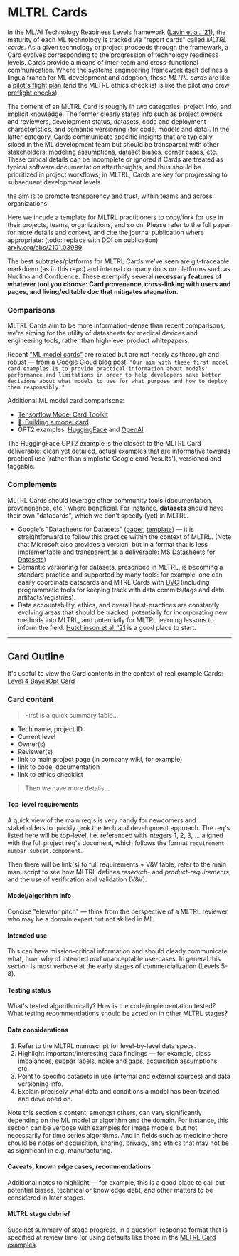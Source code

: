# MLTRL Cards

In the ML/AI Technology Readiness Levels framework ([Lavin et al. '21](https://arxiv.org/abs/2101.03989)), the maturity of each ML technology is tracked via "report cards" called *MLTRL cards*. As a given technology or project proceeds through the framewark, a Card evolves corresponding to the progression of technology readiness levels. Cards provide a means of inter-team and cross-functional communication. Where the systems engineering framework itself defines a lingua franca for ML development and adoption, these *MLTRL cards* are like a [pilot's flight plan](https://en.wikipedia.org/wiki/Flight_plan) (and the MLTRL ethics checklist is like the pilot *and* crew [preflight checks](https://pilotinstitute.com/pre-flight-checks/)).

The content of an MLTRL Card is roughly in two categories: project info, and implicit knowledge. The former clearly states info such as project owners and reviewers, development status, datasets, code and deployment characteristics, and semantic versioning (for code, models and data). In the latter category, Cards communicate specific insights that are typically siloed in the ML development team but should be transparent with other stakeholders: modeling assumptions, dataset biases, corner cases, etc. These critical details can be incomplete or ignored if Cards are treated as typical software documentation afterthoughts, and thus should be prioritized in project workflows; in MLTRL, Cards are key for progressing to subsequent development levels.

the aim is to promote transparency and trust, within teams and across organizations.

Here we incude a template for MLTRL practitioners to copy/fork for use in their projects, teams, organizations, and so on. Please refer to the full paper for more details and context, and cite the journal publication where appropriate: (todo: replace with DOI on publication) [arxiv.org/abs/2101.03989](https://arxiv.org/abs/2101.03989).

The best subtrates/platforms for MLTRL Cards we've seen are git-traceable markdown (as in this repo) and internal company docs on platforms such as Nuclino and Confluence. These exemplify several **necessary features of whatever tool you choose: Card provenance, cross-linking with users and pages, and living/editable doc that mitigates stagnation.**


### Comparisons

MLTRL Cards aim to be more information-dense than recent comparisons; we're aiming for the utility of datasheets for medical devices and engineering tools, rather than high-level product whitepapers.

Recent ["ML model cards"](arxiv.org/abs/1810.03993) are related but are not nearly as thorough and robust — from a [Google Cloud blog post](https://cloud.google.com/blog/products/ai-machine-learning/google-cloud-ai-explanations-to-increase-fairness-responsibility-and-trust): `"Our aim with these first model card examples is to provide practical information about models' performance and limitations in order to help developers make better decisions about what models to use for what purpose and how to deploy them responsibly."`

Additional ML model card comparisons:

- [Tensorflow Model Card Toolkit](https://github.com/tensorflow/model-card-toolkit)
- [🤗-Building a model card](https://huggingface.co/course/chapter4/4?fw=pt)
- GPT2 examples: [HuggingFace](https://huggingface.co/gpt2) and [OpenAI](https://github.com/openai/gpt-2/blob/master/model_card.md)

The HuggingFace GPT2 example is the closest to the MLTRL Card deliverable: clean yet detailed, actual examples that are informative towards practical use (rather than simplistic Google card 'results'), versioned and taggable.


### Complements

MLTRL Cards should leverage other community tools (documentation, provenenance, etc.) where beneficial. For instance, **datasets** should have their own "datacards", which we don't specify (yet) in MLTRL.

- Google's "Datasheets for Datasets" ([paper](https://arxiv.org/abs/1803.09010), [template](https://research.google/static/documents/datasets/crowdsourced-high-quality-colombian-spanish-es-co-multi-speaker-speech-dataset.pdf)) — it is straightforward to follow this practice within the context of MLTRL. (Note that Microsoft also provides a version, but in a format that is less implementable and transparent as a deliverable: [MS Datasheets for Datasets](https://www.microsoft.com/en-us/research/project/datasheets-for-datasets/))
- Semantic versioning for datasets, prescribed in MLTRL, is becoming a standard practice and supported by many tools: for example, one can easily coordinate datacards and MTRL Cards with [DVC](https://dvc.org/) (including programmatic tools for keeping track with data commits/tags and data artifacts/registries).
- Data accountability, ethics, and overall best-practices are constantly evolving areas that should be tracked, potentially for incorporating new methods into MLTRL, and potentially for MLTRL learning lessons to inform the field. [Hutchinson et al. '21](https://arxiv.org/abs/2010.13561) is a good place to start.

<!-- #### Domain expert consortiums

- Rivera et al.[76]: calling for clinical trials reports for interventions involving AI – which will greatly benefit from the use of our TRL
reporting cards.
- more...
 -->

---


## Card Outline

It's useful to view the Card contents in the context of real example Cards: [Level 4 BayesOpt Card](examples/mltrl_card_BO_level4.md)

### Card content

> First is a quick summary table...

- Tech name, project ID
- Current level
- Owner(s)
- Reviewer(s)
- link to main project page (in company wiki, for example)
- link to code, documentation
- link to ethics checklist

> Then we have more details...

#### Top-level requirements

A quick view of the main req's is very handy for newcomers and stakeholders to quickly grok the tech and development approach. The req's listed here will be top-level, i.e. referenced with integers 1, 2, 3, ... aligned with the full project req's document, which follows the format `requirement number.subset.component`.

Then there will be link(s) to full requirements + V&V table; refer to the main manuscript to see how MLTRL defines *research-* and *product-requirements*, and the use of verification and validation (V&V).

#### Model/algorithm info

Concise "elevator pitch" — think from the perspective of a MLTRL reviewer who may be a domain expert but not skilled in ML.

#### Intended use

This can have mission-critical information and should clearly communicate what, how, why of intended *and* unacceptable use-cases. In general this section is most verbose at the early stages of commercialization (Levels 5-8).

#### Testing status

What's tested algorithmically? How is the code/implementation tested? What testing recommendations should be acted on in other MLTRL stages?

#### Data considerations

1. Refer to the MLTRL manuscript for level-by-level data specs.
2. Highlight important/interesting data findings — for example, class imbalances, subpar labels, noise and gaps, acquisition assumptions, etc.
3. Point to specific datasets in use (internal and external sources) and data versioning info.
4. Explain precisely what data and conditions a model has been trained and developed on.

Note this section's content, amongst others, can vary significantly depending on the ML model or algorithm and the domain. For instance, this section can be verbose with examples for image models, but not necessarily for time series algorithms. And in fields such as medicine there should be notes on acquisition, sharing, privacy, and ethics that may not be as significant in e.g. manufacturing.

#### Caveats, known edge cases, recommendations

Additional notes to highlight — for example, this is a good place to call out potential biases, technical or knowledge debt, and other matters to be considered in later stages.


#### MLTRL stage debrief

Succinct summary of stage progress, in a question-response format that is specified at review time (or using defaults like those in the [MLTRL Card examples](examples/).
